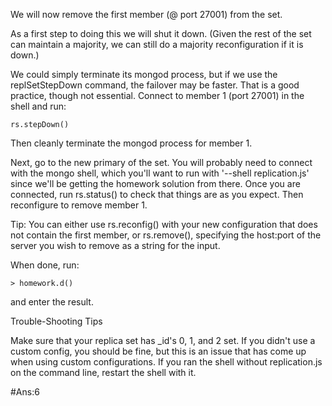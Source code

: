 We will now remove the first member (@ port 27001) from the set.

As a first step to doing this we will shut it down. (Given the rest of the set can maintain a majority, we can still do a majority reconfiguration if it is down.)

We could simply terminate its mongod process, but if we use the replSetStepDown command, the failover may be faster. That is a good practice, though not essential. Connect to member 1 (port 27001) in the shell and run:
```
rs.stepDown()
```
Then cleanly terminate the mongod process for member 1.

Next, go to the new primary of the set. You will probably need to connect with the mongo shell, which you'll want to run with '--shell replication.js' since we'll be getting the homework solution from there. Once you are connected, run rs.status() to check that things are as you expect. Then reconfigure to remove member 1.

Tip: You can either use rs.reconfig() with your new configuration that does not contain the first member, or rs.remove(), specifying the host:port of the server you wish to remove as a string for the input.

When done, run:
```
> homework.d()
```
and enter the result.

Trouble-Shooting Tips

Make sure that your replica set has _id's 0, 1, and 2 set. If you didn't use a custom config, you should be fine, but this is an issue that has come up when using custom configurations.
If you ran the shell without replication.js on the command line, restart the shell with it.

#Ans:6
